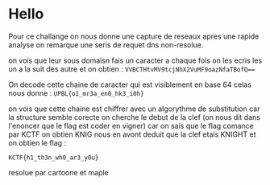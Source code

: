 # Hello

Pour ce challange on nous donne une capture de reseaux apres une rapide analyse on remarque une seris de requet dns 
non-resolue.

on vois que leur sous domaisn fais un caracter a chaque fois on les ecris les un a la suit des autre et
on obtien : 
```VVBCTHtvMV9tcjNhX2VuMF9oazNfaTBofQ==```

On decode cette chaine de caracter qui est visiblement en base 64 
celas nous donne : 
```UPBL{o1_mr3a_en0_hk3_i0h}```

on vois que cette chaine est chiffrer avec un algorythme de substitution car la structure semble corecte
on cherche le debut de la clef (on nous dit dans l'enoncer que le flag est coder en vigner) car on sais que le flag comance par KCTF 
on obtien KNIG nous en avont deduit que la clef etais KNIGHT et on obtien le flag :

```KCTF{h1_th3n_wh0_ar3_y0u}```

resolue par cartoone et maple
